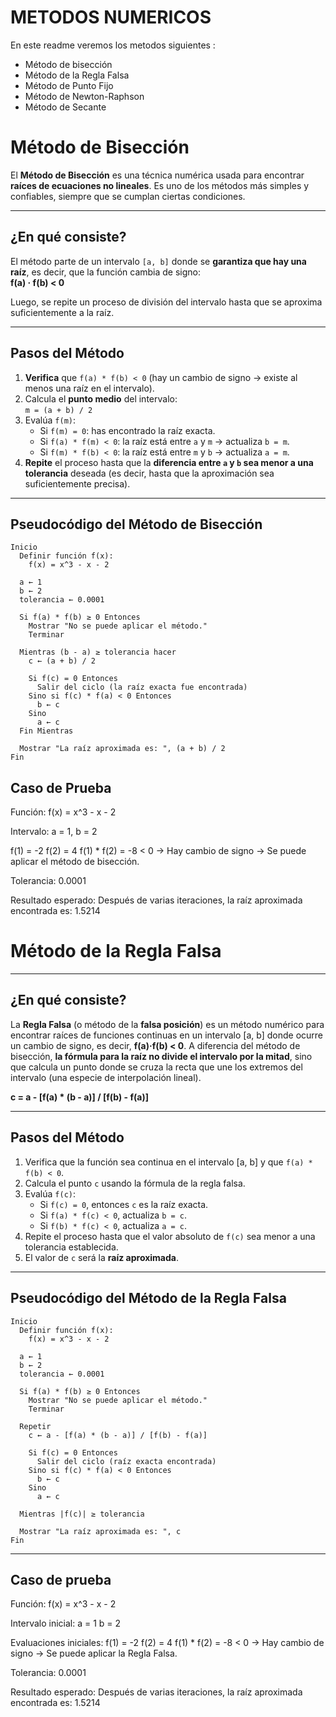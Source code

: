 # METODOS NUMERICOS

En este readme veremos los metodos siguientes : 
- Método de bisección 
- Método de la Regla Falsa
- Método de Punto Fijo
- Método de Newton-Raphson
- Método de Secante 



# Método de Bisección

El **Método de Bisección** es una técnica numérica usada para encontrar **raíces de ecuaciones no lineales**. Es uno de los métodos más simples y confiables, siempre que se cumplan ciertas condiciones.

---

##  ¿En qué consiste?

El método parte de un intervalo `[a, b]` donde se **garantiza que hay una raíz**, es decir, que la función cambia de signo:  
**f(a) · f(b) < 0**

Luego, se repite un proceso de división del intervalo hasta que se aproxima suficientemente a la raíz.

---

##  Pasos del Método

1. **Verifica** que `f(a) * f(b) < 0` (hay un cambio de signo → existe al menos una raíz en el intervalo).
2. Calcula el **punto medio** del intervalo:  
   `m = (a + b) / 2`
3. Evalúa `f(m)`:
   - Si `f(m) = 0`: has encontrado la raíz exacta.
   - Si `f(a) * f(m) < 0`: la raíz está entre `a` y `m` → actualiza `b = m`.
   - Si `f(m) * f(b) < 0`: la raíz está entre `m` y `b` → actualiza `a = m`.
4. **Repite** el proceso hasta que la **diferencia entre `a` y `b` sea menor a una tolerancia** deseada (es decir, hasta que la aproximación sea suficientemente precisa).
---


## Pseudocódigo del Método de Bisección

```plaintext
Inicio
  Definir función f(x):
    f(x) = x^3 - x - 2

  a ← 1
  b ← 2
  tolerancia ← 0.0001

  Si f(a) * f(b) ≥ 0 Entonces
    Mostrar "No se puede aplicar el método."
    Terminar

  Mientras (b - a) ≥ tolerancia hacer
    c ← (a + b) / 2

    Si f(c) = 0 Entonces
      Salir del ciclo (la raíz exacta fue encontrada)
    Sino si f(c) * f(a) < 0 Entonces
      b ← c
    Sino
      a ← c
  Fin Mientras

  Mostrar "La raíz aproximada es: ", (a + b) / 2
Fin
```

## Caso de Prueba


Función: f(x) = x^3 - x - 2

Intervalo: a = 1, b = 2

f(1) = -2
f(2) = 4
f(1) * f(2) = -8 < 0 → Hay cambio de signo → Se puede aplicar el método de bisección.

Tolerancia: 0.0001

Resultado esperado:
Después de varias iteraciones, la raíz aproximada encontrada es:
1.5214


# Método de la Regla Falsa

---

##  ¿En qué consiste?

La **Regla Falsa** (o método de la **falsa posición**) es un método numérico para encontrar raíces de funciones continuas en un intervalo [a, b] donde ocurre un cambio de signo, es decir, **f(a)·f(b) < 0**. A diferencia del método de bisección, **la fórmula para la raíz no divide el intervalo por la mitad**, sino que calcula un punto donde se cruza la recta que une los extremos del intervalo (una especie de interpolación lineal).

**c = a - [f(a) * (b - a)] / [f(b) - f(a)]**


---

##  Pasos del Método

1. Verifica que la función sea continua en el intervalo [a, b] y que `f(a) * f(b) < 0`.
2. Calcula el punto `c` usando la fórmula de la regla falsa.
3. Evalúa `f(c)`:
   - Si `f(c) = 0`, entonces `c` es la raíz exacta.
   - Si `f(a) * f(c) < 0`, actualiza `b = c`.
   - Si `f(b) * f(c) < 0`, actualiza `a = c`.
4. Repite el proceso hasta que el valor absoluto de `f(c)` sea menor a una tolerancia establecida.
5. El valor de `c` será la **raíz aproximada**.

---

##  Pseudocódigo del Método de la Regla Falsa

```plaintext
Inicio
  Definir función f(x):
    f(x) = x^3 - x - 2

  a ← 1
  b ← 2
  tolerancia ← 0.0001

  Si f(a) * f(b) ≥ 0 Entonces
    Mostrar "No se puede aplicar el método."
    Terminar

  Repetir
    c ← a - [f(a) * (b - a)] / [f(b) - f(a)]

    Si f(c) = 0 Entonces
      Salir del ciclo (raíz exacta encontrada)
    Sino si f(c) * f(a) < 0 Entonces
      b ← c
    Sino
      a ← c

  Mientras |f(c)| ≥ tolerancia

  Mostrar "La raíz aproximada es: ", c
Fin

```
---



## Caso de prueba 
Función: f(x) = x^3 - x - 2

Intervalo inicial:
a = 1
b = 2

Evaluaciones iniciales:
f(1) = -2
f(2) = 4
f(1) * f(2) = -8 < 0 → Hay cambio de signo →  Se puede aplicar la Regla Falsa.

Tolerancia:
0.0001

Resultado esperado:
Después de varias iteraciones, la raíz aproximada encontrada es:
1.5214 


